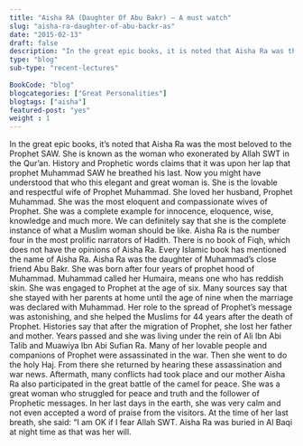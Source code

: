 ```yaml
--- 
title: "Aisha RA (Daughter Of Abu Bakr) – A must watch" 
slug: "aisha-ra-daughter-of-abu-backr-as"
date: "2015-02-13" 
draft: false
description: "In the great epic books, it is noted that Aisha Ra was the most beloved to the Prophet SAW. She is known as the woman who exonerated by Allah SWT in the Quran." 
type: "blog"
sub-type: "recent-lectures" 
 
BookCode: "blog"
blogcategories: ["Great Personalities"]
blogtags: ["aisha"]
featured-post: "yes"
weight : 1 
---  
```

 In the great epic books, it’s noted that Aisha Ra was the most beloved to the Prophet SAW. She is known as the woman who exonerated by Allah SWT in the Qur’an. History and Prophetic words claims that it was upon her lap that prophet Muhammad SAW he breathed his last. Now you might have understood that who this elegant and great woman is. She is the lovable and respectful wife of Prophet Muhammad. She loved her husband, Prophet Muhammad. She was the most eloquent and compassionate wives of Prophet. She was a complete example for innocence, eloquence, wise, knowledge and much more. We can definitely say that she is the complete instance of what a Muslim woman should be like. Aisha Ra is the number four in the most prolific narrators of Hadith. There is no book of Fiqh, which does not have the opinions of Aisha Ra. Every Islamic book has mentioned the name of Aisha Ra. Aisha Ra was the daughter of Muhammad’s close friend Abu Bakr. She was born after four years of prophet hood of Muhammad. Muhammad called her Humaira, means one who has reddish skin. She was engaged to Prophet at the age of six. Many sources say that she stayed with her parents at home until the age of nine when the marriage was declared with Muhammad. Her role to the spread of Prophet’s message was astonishing, and she helped the Muslims for 44 years after the death of Prophet. Histories say that after the migration of Prophet, she lost her father and mother. Years passed and she was living under the rein of Ali Ibn Abi Talib and Muawiya Ibn Abi Sufian Ra. Many of her lovable people and companions of Prophet were assassinated in the war. Then she went to do the holy Haj. From there she returned by hearing these assassination and war news. Aftermath, many conflicts had took place and our mother Aisha Ra also participated in the great battle of the camel for peace. She was a great woman who struggled for peace and truth and the follower of Prophetic messages. In her last days in the earth, she was very calm and not even accepted a word of praise from the visitors. At the time of her last breath, she said: “I am OK if I fear Allah SWT. Aisha Ra was buried in Al Baqi at night time as that was her will.
